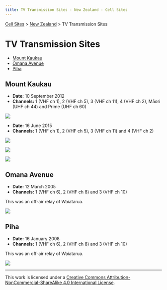 ```yaml
---
title: TV Transmission Sites - New Zealand - Cell Sites
---
```


[Cell Sites](../) > [New Zealand](./) > TV Transmission Sites

# TV Transmission Sites

* [Mount Kaukau](#mount-kaukau)
* [Omana Avenue](#omana-avenue)
* [Piha](#piha)

## Mount Kaukau

* **Date:** 10 September 2012
* **Channels:** 1 (VHF ch 1), 2 (VHF ch 5), 3 (VHF ch 11), 4 (VHF ch 2), Māori (UHF ch 44) and Prime (UHF ch 60)

![](https://f001.backblazeb2.com/file/CellSites/NZ/WGN/20120910-134300.jpg)

* **Date:** 16 June 2015
* **Channels:** 1 (VHF ch 1), 2 (VHF ch 5), 3 (VHF ch 11) and 4 (VHF ch 2)

![](https://f001.backblazeb2.com/file/CellSites/NZ/WGN/20150616-152700.jpg)

![](https://f001.backblazeb2.com/file/CellSites/NZ/WGN/20150616-152228.jpg)

![](https://f001.backblazeb2.com/file/CellSites/NZ/WGN/20150616-153300.jpg)

## Omana Avenue

* **Date:** 12 March 2005
* **Channels:** 1 (VHF ch 6), 2 (VHF ch 8) and 3 (VHF ch 10)

This was an off-air relay of Waiatarua.

![](https://f001.backblazeb2.com/file/CellSites/NZ/AUK/Albert-Eden/20050312-111047.jpg)

## Piha

* **Date:** 16 January 2008
* **Channels:** 1 (VHF ch 6), 2 (VHF ch 8) and 3 (VHF ch 10)

This was an off-air relay of Waiatarua.

![](https://f001.backblazeb2.com/file/CellSites/NZ/AUK/Wait%C4%81kere+Ranges/20080116-172826.jpg)

---

This work is licensed under a [Creative Commons Attribution-NonCommercial-ShareAlike 4.0 International License](http://creativecommons.org/licenses/by-nc-sa/4.0/).
